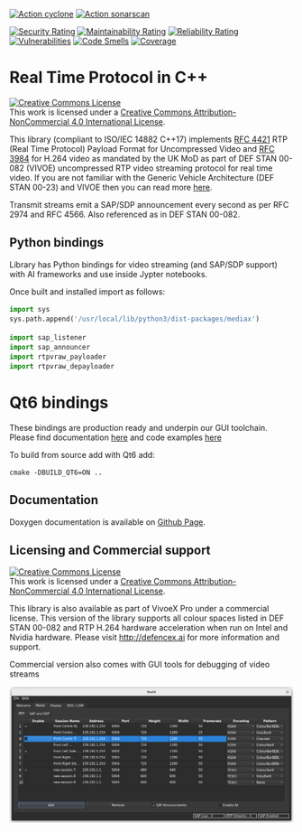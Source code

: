 
[![Action cyclone](https://github.com/DefenceX/MediaX/actions/workflows/build-ubuntu-amd64.yaml/badge.svg)](https://github.com/DefenceX/MediaX/actions/workflows/build-ubuntu-amd64.yaml)
[![Action sonarscan](https://github.com/DefenceX/MediaX/actions/workflows/sonarcloud.yaml/badge.svg)](https://sonarcloud.io/project/overview?id=DefenceX_MediaX)

[![Security Rating](https://sonarcloud.io/api/project_badges/measure?project=DefenceX_MediaX&metric=security_rating)](https://sonarcloud.io/summary/new_code?id=DefenceX_MediaX)
[![Maintainability Rating](https://sonarcloud.io/api/project_badges/measure?project=DefenceX_MediaX&metric=sqale_rating)](https://sonarcloud.io/summary/new_code?id=DefenceX_MediaX)
[![Reliability Rating](https://sonarcloud.io/api/project_badges/measure?project=DefenceX_MediaX&metric=reliability_rating)](https://sonarcloud.io/summary/new_code?id=DefenceX_MediaX)
[![Vulnerabilities](https://sonarcloud.io/api/project_badges/measure?project=DefenceX_MediaX&metric=vulnerabilities)](https://sonarcloud.io/summary/new_code?id=DefenceX_MediaX)
[![Code Smells](https://sonarcloud.io/api/project_badges/measure?project=DefenceX_MediaX&metric=code_smells)](https://sonarcloud.io/summary/new_code?id=DefenceX_MediaX)
[![Coverage](https://sonarcloud.io/api/project_badges/measure?project=DefenceX_MediaX&metric=coverage)](https://sonarcloud.io/summary/new_code?id=DefenceX_MediaX)

# Real Time Protocol in C++

<a rel="license" href="http://creativecommons.org/licenses/by-nc/4.0/"><img alt="Creative Commons License" style="border-width:0" src="https://i.creativecommons.org/l/by-nc/4.0/80x15.png" /></a><br />This work is licensed under a <a rel="license" href="http://creativecommons.org/licenses/by-nc/4.0/">Creative Commons Attribution-NonCommercial 4.0 International License</a>.

This library (compliant to ISO/IEC 14882 C++17) implements [RFC 4421](https://datatracker.ietf.org/doc/html/rfc4421) RTP (Real Time Protocol) Payload Format for Uncompressed Video and [RFC 3984](https://datatracker.ietf.org/doc/html/rfc3984) for H.264 video as mandated by the UK MoD as part of DEF STAN 00-082 (VIVOE) uncompressed RTP video streaming protocol for real time video. If you are not familiar with the Generic Vehicle Architecture (DEF STAN 00-23) and VIVOE then you can read more [here](https://en.wikipedia.org/wiki/Generic_Vehicle_Architecture).

Transmit streams emit a SAP/SDP announcement every second as per RFC 2974 and RFC 4566. Also referenced as in DEF STAN 00-082.

## Python bindings

Library has Python bindings for video streaming (and SAP/SDP support) with AI frameworks and use inside Jypter notebooks.

Once built and installed import as follows:

``` .py
import sys
sys.path.append('/usr/local/lib/python3/dist-packages/mediax')

import sap_listener
import sap_announcer
import rtpvraw_payloader
import rtpvraw_depayloader
```

# Qt6 bindings

These bindings are production ready and underpin our GUI toolchain. Please find documentation [here](https://defencex.github.io/MediaX/namespacemediax_1_1qt.html) and code examples [here](https://defencex.github.io/MediaX/index.html#qtcode)

To build from source add with Qt6 add:

```
cmake -DBUILD_QT6=ON ..
```

## Documentation

Doxygen documentation is available on [Github Page](https://defencex.github.io/MediaX).

## Licensing and Commercial support

<a rel="license" href="http://creativecommons.org/licenses/by-nc/4.0/"><img alt="Creative Commons License" style="border-width:0" src="https://i.creativecommons.org/l/by-nc/4.0/88x31.png" /></a><br />This work is licensed under a <a rel="license" href="http://creativecommons.org/licenses/by-nc/4.0/">Creative Commons Attribution-NonCommercial 4.0 International License</a>.

This library is also available as part of VivoeX Pro under a commercial license. This version of the library supports all colour spaces listed in DEF STAN 00-082 and RTP H.264 hardware acceleration when run on Intel and Nvidia hardware. Please visit <http://defencex.ai> for more information and support.

Commercial version also comes with GUI tools for debugging of video streams

![ToolX](images/ToolX_Dark.png)

